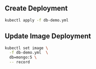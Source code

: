 ## Create Deployment
```bash
kubectl apply -f db-demo.yml 
```

## Update Image Deployment
```bash
kubectl set image \
  -f db-demo.yml  \
  db=mongo:5 \
  -- record
```
